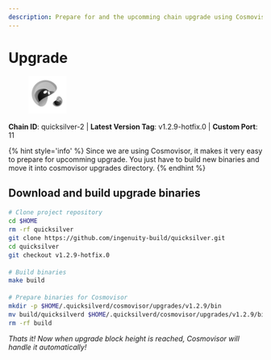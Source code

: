 ```yaml
---
description: Prepare for and the upcomming chain upgrade using Cosmovisor.
---
```


# Upgrade

<figure><img src="https://raw.githubusercontent.com/kj89/cosmos-images/main/logos/quicksilver.png" alt=""><figcaption></figcaption></figure>

**Chain ID**: quicksilver-2 | **Latest Version Tag**: v1.2.9-hotfix.0 | **Custom Port**: 11

{% hint style='info' %}
Since we are using Cosmovisor, it makes it very easy to prepare for upcomming upgrade.
You just have to build new binaries and move it into cosmovisor upgrades directory.
{% endhint %}

## Download and build upgrade binaries

```bash
# Clone project repository
cd $HOME
rm -rf quicksilver
git clone https://github.com/ingenuity-build/quicksilver.git
cd quicksilver
git checkout v1.2.9-hotfix.0

# Build binaries
make build

# Prepare binaries for Cosmovisor
mkdir -p $HOME/.quicksilverd/cosmovisor/upgrades/v1.2.9/bin
mv build/quicksilverd $HOME/.quicksilverd/cosmovisor/upgrades/v1.2.9/bin/
rm -rf build
```

*Thats it! Now when upgrade block height is reached, Cosmovisor will handle it automatically!*
